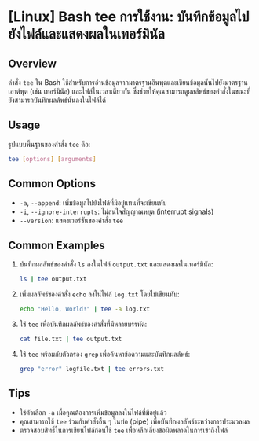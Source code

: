 # [Linux] Bash tee การใช้งาน: บันทึกข้อมูลไปยังไฟล์และแสดงผลในเทอร์มินัล

## Overview
คำสั่ง `tee` ใน Bash ใช้สำหรับการอ่านข้อมูลจากมาตรฐานอินพุตและเขียนข้อมูลนั้นไปยังมาตรฐานเอาต์พุต (เช่น เทอร์มินัล) และไฟล์ในเวลาเดียวกัน ซึ่งช่วยให้คุณสามารถดูผลลัพธ์ของคำสั่งในขณะที่ยังสามารถบันทึกผลลัพธ์นั้นลงในไฟล์ได้

## Usage
รูปแบบพื้นฐานของคำสั่ง `tee` คือ:

```bash
tee [options] [arguments]
```

## Common Options
- `-a`, `--append`: เพิ่มข้อมูลไปยังไฟล์ที่มีอยู่แทนที่จะเขียนทับ
- `-i`, `--ignore-interrupts`: ไม่สนใจสัญญาณหยุด (interrupt signals)
- `--version`: แสดงเวอร์ชันของคำสั่ง `tee`

## Common Examples
1. บันทึกผลลัพธ์ของคำสั่ง `ls` ลงในไฟล์ `output.txt` และแสดงผลในเทอร์มินัล:
   ```bash
   ls | tee output.txt
   ```

2. เพิ่มผลลัพธ์ของคำสั่ง `echo` ลงในไฟล์ `log.txt` โดยไม่เขียนทับ:
   ```bash
   echo "Hello, World!" | tee -a log.txt
   ```

3. ใช้ `tee` เพื่อบันทึกผลลัพธ์ของคำสั่งที่มีหลายบรรทัด:
   ```bash
   cat file.txt | tee output.txt
   ```

4. ใช้ `tee` พร้อมกับตัวกรอง `grep` เพื่อค้นหาข้อความและบันทึกผลลัพธ์:
   ```bash
   grep "error" logfile.txt | tee errors.txt
   ```

## Tips
- ใช้ตัวเลือก `-a` เมื่อคุณต้องการเพิ่มข้อมูลลงในไฟล์ที่มีอยู่แล้ว
- คุณสามารถใช้ `tee` ร่วมกับคำสั่งอื่น ๆ ในท่อ (pipe) เพื่อบันทึกผลลัพธ์ระหว่างการประมวลผล
- ตรวจสอบสิทธิ์ในการเขียนไฟล์ก่อนใช้ `tee` เพื่อหลีกเลี่ยงข้อผิดพลาดในการเข้าถึงไฟล์